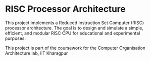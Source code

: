 # RISC Processor Architecture

This project implements a Reduced Instruction Set Computer (RISC) processor architecture. The goal is to design and simulate a simple, efficient, and modular RISC CPU for educational and experimental purposes.

This project is part of the coursework for the Computer Organisation Architecture lab, IIT Kharagpur
